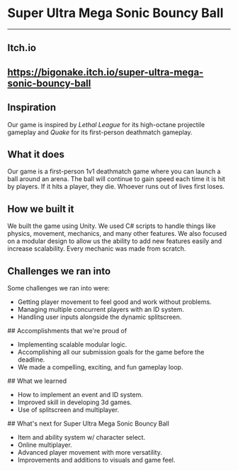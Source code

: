 # Super Ultra Mega Sonic Bouncy Ball
---
## Itch.io
https://bigonake.itch.io/super-ultra-mega-sonic-bouncy-ball
---
## Inspiration
Our game is inspired by <em>Lethal League</em> for its high-octane projectile gameplay and <em>Quake</em> for its first-person deathmatch gameplay.
## What it does
Our game is a first-person 1v1 deathmatch game where you can launch a ball around an arena. The ball will continue to gain speed each time it is hit by players. If it hits a player, they die. Whoever runs out of lives first loses. 
## How we built it
We built the game using Unity. We used C# scripts to handle things like physics, movement, mechanics, and many other features. We also focused on a modular design to allow us the ability to add new features easily and increase scalability. Every mechanic was made from scratch.
## Challenges we ran into
Some challenges we ran into were:
<ul>
  <li>Getting player movement to feel good and work without problems.</li>
  <li>Managing multiple concurrent players with an ID system.</li>
  <li>Handling user inputs alongside the dynamic splitscreen.</li>
</ul>
## Accomplishments that we're proud of
<ul>
  <li>Implementing scalable modular logic.</li>
  <li>Accomplishing all our submission goals for the game before the deadline.</li>
  <li>We made a compelling, exciting, and fun gameplay loop.</li>
</ul>
## What we learned
<ul>
  <li>How to implement an event and ID system.</li>
  <li>Improved skill in developing 3d games.</li>
  <li>Use of splitscreen and multiplayer.</li>
</ul>
## What's next for Super Ultra Mega Sonic Bouncy Ball
<ul>
  <li>Item and ability system w/ character select.</li>
  <li>Online multiplayer.</li>
  <li>Advanced player movement with more versatility.</li>
  <li>Improvements and additions to visuals and game feel.</li>
</ul>
